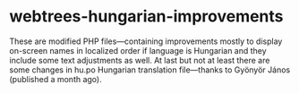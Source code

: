 # webtrees-hungarian-improvements
These are modified PHP files—containing improvements mostly to display on-screen names in localized order if language is Hungarian and they include some text adjustments as well. At last but not at least there are some changes in hu.po Hungarian translation file—thanks to Gyönyör János (published a month ago).
